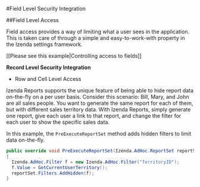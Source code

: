 #Field Level Security Integration

##Field Level Access

Field access provides a way of limiting what a user sees in the application. This is taken care of through a simple and easy-to-work-with property in the Izenda settings framework.

[[Please see this example|Controlling access to fields]]

**Record Level Security Integration**

- Row and Cell Level Access

Izenda Reports supports the unique feature of being able to hide report data on-the-fly on a per user basis. Consider this scenario: Bill, Mary, and John are all sales people. You want to generate the same report for each of them, but with different sales territory data. With Izenda Reports, simply generate one report, give each user a link to that report, and change the filter for each user to show the specific sales data.

In this example, the ``PreExecuteReportSet`` method adds hidden filters to limit data on-the-fly.

```csharp
public override void PreExecuteReportSet(Izenda.AdHoc.ReportSet reportSet)
{
  Izenda.AdHoc.Filter f = new Izenda.AdHoc.Filter("TerritoryID");
  f.Value = GetCurrentUserTerritory();
  reportSet.Filters.AddHidden(f);
}
```